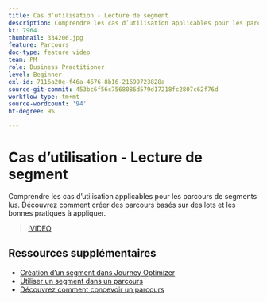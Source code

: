 ```yaml
---
title: Cas d’utilisation - Lecture de segment
description: Comprendre les cas d’utilisation applicables pour les parcours de segments lus. Découvrez comment créer des parcours basés sur des lots et les bonnes pratiques à appliquer.
kt: 7964
thumbnail: 334206.jpg
feature: Parcours
doc-type: feature video
team: PM
role: Business Practitioner
level: Beginner
exl-id: 7116a20e-f46a-4676-8b16-21699723828a
source-git-commit: 453bc6f56c7568086d579d17218fc2807c62f76d
workflow-type: tm+mt
source-wordcount: '94'
ht-degree: 9%

---
```


# Cas d’utilisation - Lecture de segment

Comprendre les cas d’utilisation applicables pour les parcours de segments lus. Découvrez comment créer des parcours basés sur des lots et les bonnes pratiques à appliquer.

>[!VIDEO](https://video.tv.adobe.com/v/334206?quality=12)

## Ressources supplémentaires

* [Création d’un segment dans Journey Optimizer](https://experienceleague.adobe.com/docs/journey-optimizer/using/segment/creating-a-segment.html)
* [Utiliser un segment dans un parcours](https://experienceleague.adobe.com/docs/journey-optimizer/using/orchestrate-journeys/about-journey-building/read-segment.html)
* [Découvrez comment concevoir un parcours](https://experienceleague.adobe.com/docs/journey-optimizer/using/orchestrate-journeys/create-journey/using-the-journey-designer.html)
